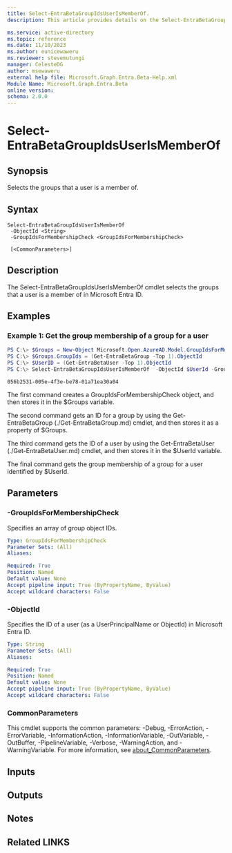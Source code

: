 ```yaml
---
title: Select-EntraBetaGroupIdsUserIsMemberOf.
description: This article provides details on the Select-EntraBetaGroupIdsUserIsMemberOf command.

ms.service: active-directory
ms.topic: reference
ms.date: 11/10/2023
ms.author: eunicewaweru
ms.reviewer: stevemutungi
manager: CelesteDG
author: msewaweru
external help file: Microsoft.Graph.Entra.Beta-Help.xml
Module Name: Microsoft.Graph.Entra.Beta
online version:
schema: 2.0.0
---
```


# Select-EntraBetaGroupIdsUserIsMemberOf

## Synopsis
Selects the groups that a user is a member of.

## Syntax

```
Select-EntraBetaGroupIdsUserIsMemberOf 
 -ObjectId <String>
 -GroupIdsForMembershipCheck <GroupIdsForMembershipCheck> 
  
 [<CommonParameters>]
```

## Description
The Select-EntraBetaGroupIdsUserIsMemberOf cmdlet selects the groups that a user is a member of in Microsoft Entra ID.

## Examples

### Example 1: Get the group membership of a group for a user
```powershell
PS C:\> $Groups = New-Object Microsoft.Open.AzureAD.Model.GroupIdsForMembershipCheck
PS C:\> $Groups.GroupIds = (Get-EntraBetaGroup -Top 1).ObjectId
PS C:\> $UserID = (Get-EntraBetaUser -Top 1).ObjectId
PS C:\> Select-EntraBetaGroupIdsUserIsMemberOf  -ObjectId $UserId -GroupIdsForMembershipCheck $Groups
```
```output
056b2531-005e-4f3e-be78-01a71ea30a04
```

The first command creates a GroupIdsForMembershipCheck object, and then stores it in the $Groups variable.

The second command gets an ID for a group by using the Get-EntraBetaGroup (./Get-EntraBetaGroup.md) cmdlet, and then stores it as a property of $Groups.

The third command gets the ID of a user by using the Get-EntraBetaUser (./Get-EntraBetaUser.md) cmdlet, and then stores it in the $UserId variable.

The final command gets the group membership of a group for a user identified by $UserId.

## Parameters

### -GroupIdsForMembershipCheck
Specifies an array of group object IDs.

```yaml
Type: GroupIdsForMembershipCheck
Parameter Sets: (All)
Aliases:

Required: True
Position: Named
Default value: None
Accept pipeline input: True (ByPropertyName, ByValue)
Accept wildcard characters: False
```

### -ObjectId
Specifies the ID of a user (as a UserPrincipalName or ObjectId) in Microsoft Entra ID.

```yaml
Type: String
Parameter Sets: (All)
Aliases:

Required: True
Position: Named
Default value: None
Accept pipeline input: True (ByPropertyName, ByValue)
Accept wildcard characters: False
```

### CommonParameters
This cmdlet supports the common parameters: -Debug, -ErrorAction, -ErrorVariable, -InformationAction, -InformationVariable, -OutVariable, -OutBuffer, -PipelineVariable, -Verbose, -WarningAction, and -WarningVariable. For more information, see [about_CommonParameters](https://go.microsoft.com/fwlink/?LinkID=113216).

## Inputs

## Outputs

## Notes

## Related LINKS

